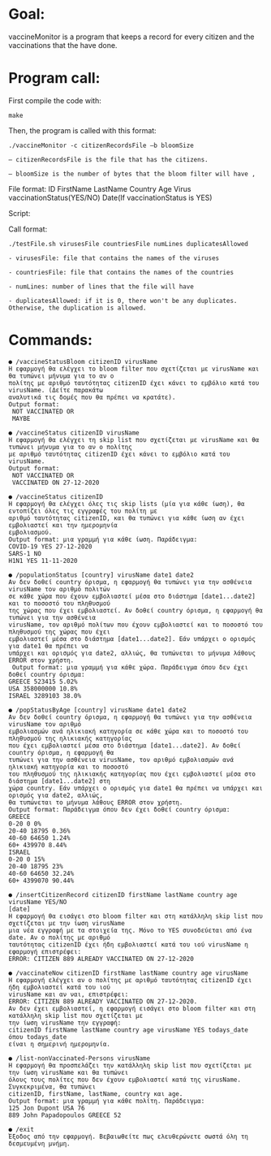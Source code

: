 # Goal:
 vaccineMonitor is a program that keeps a record for every citizen and the vaccinations that the have done.

# Program call:
  
First compile the code with:
    
    make

  Then, the program is called with this format:
    
    ./vaccineMonitor -c citizenRecordsFile –b bloomSize

    – citizenRecordsFile is the file that has the citizens.

    – bloomSize is the number of bytes that the bloom filter will have ,

File format:
  ID FirstName LastName Country Age Virus vaccinationStatus(YES/NO) Date(If vaccinationStatus is YES)

Script:

  Call format:
    
    ./testFile.sh virusesFile countriesFile numLines duplicatesAllowed
    
    - virusesFile: file that contains the names of the viruses
    
    - countriesFile: file that contains the names of the countries
    
    - numLines: number of lines that the file will have
    
    - duplicatesAllowed: if it is 0, there won't be any duplicates. Otherwise, the duplication is allowed.

# Commands:

    ● /vaccineStatusBloom citizenID virusName
    H εφαρμογή θα ελέγχει το bloom filter που σχετίζεται με virusName και θα τυπώνει μήνυμα για το αν ο
    πολίτης με αριθμό ταυτότητας citizenID έχει κάνει το εμβόλιο κατά του virusName. (Δείτε παρακάτω
    αναλυτικά τις δομές που θα πρέπει να κρατάτε).
    Output format:
     NOT VACCINATED OR
     MAYBE

    ● /vaccineStatus citizenID virusName
    H εφαρμογή θα ελέγχει τη skip list που σχετίζεται με virusName και θα τυπώνει μήνυμα για το αν ο πολίτης
    με αριθμό ταυτότητας citizenID έχει κάνει το εμβόλιο κατά του virusName.
    Output format:
     NOT VACCINATED OR
     VACCINATED ON 27-12-2020

    ● /vaccineStatus citizenID
    H εφαρμογή θα ελέγχει όλες τις skip lists (μία για κάθε ίωση), θα εντοπίζει όλες τις εγγραφές του πολίτη με
    αριθμό ταυτότητας citizenID, και θα τυπώνει για κάθε ίωση αν έχει εμβολιαστεί και την ημερομηνία
    εμβολιασμού.
    Output format: μια γραμμή για κάθε ίωση. Παράδειγμα:
    COVID-19 YES 27-12-2020
    SARS-1 NO
    H1N1 YES 11-11-2020

    ● /populationStatus [country] virusName date1 date2
    Αν δεν δοθεί country όρισμα, η εφαρμογή θα τυπώνει για την ασθένεια virusName τον αριθμό πολιτών
    σε κάθε χώρα που έχουν εμβολιαστεί μέσα στο διάστημα [date1...date2] και το ποσοστό του πληθυσμού
    της χώρας που έχει εμβολιαστεί. Αν δοθεί country όρισμα, η εφαρμογή θα τυπώνει για την ασθένεια
    virusName, τον αριθμό πολίτων που έχουν εμβολιαστεί και το ποσοστό του πληθυσμού της χώρας που έχει
    εμβολιαστεί μέσα στο διάστημα [date1...date2]. Εάν υπάρχει ο ορισμός για date1 θα πρέπει να
    υπάρχει και ορισμός για date2, αλλιώς, θα τυπώνεται το μήνυμα λάθους ERROR στον χρήστη.
     Output format: μια γραμμή για κάθε χώρα. Παράδειγμα όπου δεν έχει δοθεί country όρισμα: 
    GREECE 523415 5.02%
    USA 358000000 10.8%
    ISRAEL 3289103 38.0%

    ● /popStatusByAge [country] virusName date1 date2
    Αν δεν δοθεί country όρισμα, η εφαρμογή θα τυπώνει για την ασθένεια virusName τον αριθμό
    εμβολιασμών ανά ηλικιακή κατηγορία σε κάθε χώρα και το ποσοστό του πληθυσμού της ηλικιακής κατηγορίας
    που έχει εμβολιαστεί μέσα στο διάστημα [date1...date2]. Αν δοθεί country όρισμα, η εφαρμογή θα
    τυπώνει για την ασθένεια virusName, τον αριθμό εμβολιασμών ανά ηλικιακή κατηγορία και το ποσοστό
    του πληθυσμού της ηλικιακής κατηγορίας που έχει εμβολιαστεί μέσα στο διάστημα [date1...date2] στη
    χώρα country. Εάν υπάρχει ο ορισμός για date1 θα πρέπει να υπάρχει και ορισμός για date2, αλλιώς,
    θα τυπώνεται το μήνυμα λάθους ERROR στον χρήστη.
    Output format: Παράδειγμα όπου δεν έχει δοθεί country όρισμα:
    GREECE
    0-20 0 0%
    20-40 18795 0.36%
    40-60 64650 1.24%
    60+ 439970 8.44%
    ISRAEL
    0-20 0 15%
    20-40 18795 23%
    40-60 64650 32.24%
    60+ 4399070 90.44%

    ● /insertCitizenRecord citizenID firstName lastName country age virusName YES/NO
    [date]
    H εφαρμογή θα εισάγει στο bloom filter και στη κατάλληλη skip list που σχετίζεται με την ίωση virusName
    μια νέα εγγραφή με τα στοιχεία της. Μόνο το YES συνοδεύεται από ένα date. Αν ο πολίτης με αριθμό
    ταυτότητας citizenID έχει ήδη εμβολιαστεί κατά του ιού virusName η εφαρμογή επιστρέφει:
    ERROR: CITIZEN 889 ALREADY VACCINATED ON 27-12-2020

    ● /vaccinateNow citizenID firstName lastName country age virusName
    Η εφαρμογή ελέγχει αν ο πολίτης με αριθμό ταυτότητας citizenID έχει ήδη εμβολιαστεί κατά του ιού
    virusName και αν ναι, επιστρέφει:
    ERROR: CITIZEN 889 ALREADY VACCINATED ON 27-12-2020.
    Αν δεν έχει εμβολιαστεί, η εφαρμογή εισάγει στο bloom filter και στη κατάλληλη skip list που σχετίζεται με
    την ίωση virusName την εγγραφή:
    citizenID firstName lastName country age virusName YES todays_date όπου todays_date
    είναι η σημερινή ημερομηνία.

    ● /list-nonVaccinated-Persons virusName
    H εφαρμογή θα προσπελάζει την κατάλληλη skip list που σχετίζεται με την ίωση virusName και θα τυπώνει
    όλους τους πολίτες που δεν έχουν εμβολιαστεί κατά της virusName. Συγκεκριμένα, θα τυπώνει
    citizenID, firstName, lastName, country και age.
    Output format: μια γραμμή για κάθε πολίτη. Παράδειγμα:
    125 Jon Dupont USA 76
    889 John Papadopoulos GREECE 52 

    ● /exit
    Έξοδος από την εφαρμογή. Βεβαιωθείτε πως ελευθερώνετε σωστά όλη τη δεσμευμένη μνήμη.

